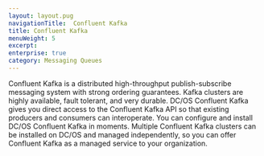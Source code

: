 ```yaml
---
layout: layout.pug
navigationTitle:  Confluent Kafka
title: Confluent Kafka
menuWeight: 5
excerpt:
enterprise: true
category: Messaging Queues
---
```


Confluent Kafka is a distributed high-throughput publish-subscribe messaging system with strong ordering guarantees. Kafka clusters are highly available, fault tolerant, and very durable. DC/OS Confluent Kafka gives you direct access to the Confluent Kafka API so that existing producers and consumers can interoperate. You can configure and install DC/OS Confluent Kafka in moments. Multiple Confluent Kafka clusters can be installed on DC/OS and managed independently, so you can offer Confluent Kafka as a managed service to your organization.
